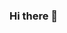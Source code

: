 ### Hi there 👋

<!--
**RomjanHossain/RomjanHossain** is a ✨ _special_ ✨ repository because its `README.md` (this file) appears on your GitHub profile.


- 🔭 I’m currently working on Flutter.
- 🌱 I’m currently learning Flutter.
- 💬 Ask me about anything!
- 📫 How to reach me: romjanhossain726526@gmail.com
- ⚡ Fun fact: I do a lot of gaming......
  -->
